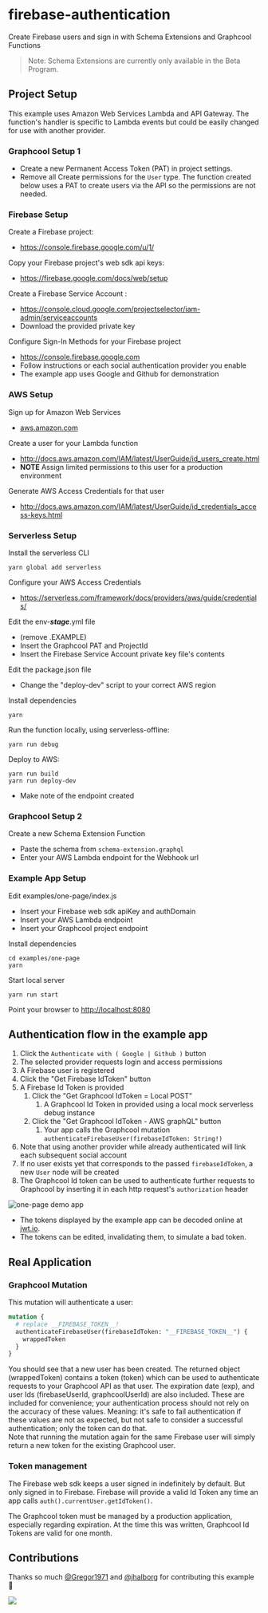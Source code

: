 # firebase-authentication

Create Firebase users and sign in with Schema Extensions and Graphcool Functions

> Note: Schema Extensions are currently only available in the Beta Program.


## Project Setup

This example uses Amazon Web Services Lambda and API Gateway.  The function's handler is specific to Lambda events but could be easily changed for use with another provider.

### Graphcool Setup 1

- Create a new Permanent Access Token (PAT) in project settings.
- Remove all Create permissions for the `User` type. The function created below uses a PAT to create users via the API so the permissions are not needed.


### Firebase Setup

Create a Firebase project:
- <https://console.firebase.google.com/u/1/>

Copy your Firebase project's web sdk api keys:
- <https://firebase.google.com/docs/web/setup>

Create a Firebase Service Account :
- <https://console.cloud.google.com/projectselector/iam-admin/serviceaccounts>
- Download the provided private key

Configure Sign-In Methods for your Firebase project
- https://console.firebase.google.com
- Follow instructions or each social authentication provider you enable
- The example app uses Google and Github for demonstration

### AWS Setup

Sign up for Amazon Web Services
- [aws.amazon.com](http://aws.amazon.com)

Create a user for your Lambda function
- <http://docs.aws.amazon.com/IAM/latest/UserGuide/id_users_create.html>
- **NOTE** Assign limited permissions to this user for a production environment

Generate AWS Access Credentials for that user
- <http://docs.aws.amazon.com/IAM/latest/UserGuide/id_credentials_access-keys.html> 


### Serverless Setup

Install the serverless CLI
```
yarn global add serverless
```
Configure your AWS Access Credentials
- https://serverless.com/framework/docs/providers/aws/guide/credentials/

Edit the env-**_stage_**.yml file
- (remove .EXAMPLE)
- Insert the Graphcool PAT and ProjectId
- Insert the Firebase Service Account private key file's contents

Edit the package.json file
- Change the "deploy-dev" script to your correct AWS region

Install dependencies
```
yarn
```

Run the function locally, using serverless-offline:
```
yarn run debug
```
Deploy to AWS:
```
yarn run build
yarn run deploy-dev
```
- Make note of the endpoint created

### Graphcool Setup 2

Create a new Schema Extension Function
- Paste the schema from `schema-extension.graphql`
- Enter your AWS Lambda endpoint for the Webhook url


### Example App Setup

Edit examples/one-page/index.js
- Insert your Firebase web sdk apiKey and authDomain
- Insert your AWS Lambda endpoint
- Insert your Graphcool project endpoint

Install dependencies
```
cd examples/one-page
yarn
```
Start local server
```
yarn run start
```
Point your browser to <http://localhost:8080>

## Authentication flow in the example app

1. Click the `Authenticate with ( Google | Github )` button
1. The selected provider requests login and access permissions
1. A Firebase user is registered
1. Click the "Get Firebase IdToken" button
1. A Firebase Id Token is provided
    1.  Click the "Get Graphcool IdToken = Local POST"
        1. A Graphcool Id Token in provided using a local mock serverless debug instance
    1. Click the "Get Graphcool IdToken - AWS graphQL" button
        1. Your app calls the Graphcool mutation `authenticateFirebaseUser(firebaseIdToken: String!)`
1. Note that using another provider while already authenticated will link each subsequent social account
1. If no user exists yet that corresponds to the passed `firebaseIdToken`, a new `User` node will be created
1. The Graphcool Id token can be used to authenticate further requests to Graphcool by inserting it in each http request's `authorization` header

![one-page demo app](demo.png)

- The tokens displayed by the example app can be decoded online at [jwt.io](http://jwt.io).
- The tokens can be edited, invalidating them, to simulate a bad token.



## Real Application

### Graphcool Mutation
This mutation will authenticate a user:

```graphql
mutation {
  # replace __FIREBASE_TOKEN__!
  authenticateFirebaseUser(firebaseIdToken: "__FIREBASE_TOKEN__") {
    wrappedToken
  }
}
```

You should see that a new user has been created. The returned object (wrappedToken) contains a token (token) which can be used to authenticate requests to your Graphcool API as that user.  The expiration date (exp), and user Ids (firebaseUserId, graphcoolUserId) are also included.  These are included for convenience; your authentication process should not rely on the accuracy of these values.  Meaning: it's safe to fail authentication if these values are not as expected, but not safe to consider a successful authentication; only the token can do that.  
Note that running the mutation again for the same Firebase user will simply return a new token for the existing Graphcool user.

### Token management
The Firebase web sdk keeps a user signed in indefinitely by default.  But only signed in to Firebase.  Firebase will provide a valid Id Token any time an app calls `auth().currentUser.getIdToken()`.

The Graphcool token must be managed by a production application, especially regarding expiration.  At the time this was written, Graphcool Id Tokens are valid for one month.

## Contributions

Thanks so much [@Gregor1971](https://github.com/Gregor1971) and [@jhalborg](https://github.com/jhalborg) for contributing this example :tada:

![](http://i.imgur.com/5RHR6Ku.png)
